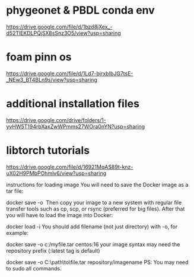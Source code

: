 # phygeonet & PBDL conda env
https://drive.google.com/file/d/1bzd8jXex_-d52TlEKDLPQjSX8sSnz3O5/view?usp=sharing


# foam pinn os
https://drive.google.com/file/d/1Ld7-bjrxbIbJG7tsE-_NEw3_BT4BLn9s/view?usp=sharing

# additional installation files
https://drive.google.com/drive/folders/1-yvHW5T194rbXaxZwWPmms27WOra0nYN?usp=sharing

# libtorch tutorials
https://drive.google.com/file/d/16921MqAS89t-knz-uX02H9PMbPOhmlv6/view?usp=sharing


instructions for loading image
You will need to save the Docker image as a tar file:

docker save -o <path for generated tar file> <image name>
Then copy your image to a new system with regular file transfer tools such as cp, scp, or rsync (preferred for big files). After that you will have to load the image into Docker:

docker load -i <path to image tar file>
You should add filename (not just directory) with -o, for example:

docker save -o c:/myfile.tar centos:16
your image syntax may need the repository prefix (:latest tag is default)

docker save -o C:\path\to\file.tar repository/imagename
PS: You may need to sudo all commands.
